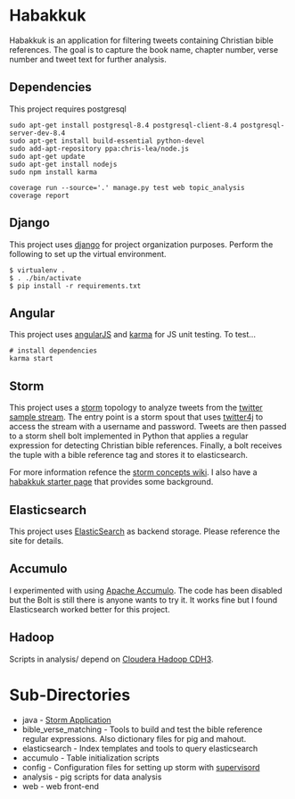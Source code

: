 # Habakkuk
Habakkuk is an application for filtering tweets containing Christian bible references. The goal is to capture the book name, chapter number, verse number and tweet text for further analysis.

## Dependencies
This project requires postgresql

    sudo apt-get install postgresql-8.4 postgresql-client-8.4 postgresql-server-dev-8.4
    sudo apt-get install build-essential python-devel
    sudo add-apt-repository ppa:chris-lea/node.js
    sudo apt-get update
    sudo apt-get install nodejs
    sudo npm install karma

    coverage run --source='.' manage.py test web topic_analysis
    coverage report

## Django
This project uses [django](https://www.djangoproject.com/) for project organization purposes. Perform the following to set up the virtual environment.

    $ virtualenv .
    $ . ./bin/activate
    $ pip install -r requirements.txt

## Angular
This project uses [angularJS](http://angularjs.org/) and [karma](https://github.com/vojtajina/karma/) for JS unit testing. To test...

    # install dependencies
    karma start

##  Storm
This project uses a [storm](http://storm-project.net/) topology to analyze tweets from the [twitter sample stream](https://dev.twitter.com/docs/streaming-apis/streams/public).
The entry point is a storm spout that uses [twitter4j](http://twitter4j.org/en/index.html) to access the stream with a username and password. 
Tweets are then passed to a storm shell bolt implemented in Python that applies a regular expression 
for detecting Christian bible references. Finally, a bolt receives the tuple with a bible reference tag and stores it to 
elasticsearch.

For more information refence the [storm concepts wiki](https://github.com/nathanmarz/storm/wiki/Concepts). 
I also have a [habakkuk starter page](http://technicalelvis.com/blog/2012/06/21/habakkuk-starter/) that provides some background.

## Elasticsearch
This project uses [ElasticSearch](http://www.elasticsearch.org/) as backend storage. Please reference the site for details.

## Accumulo
I experimented with using [Apache Accumulo](http://accumulo.apache.org/). The code has been disabled but the Bolt is
still there is anyone wants to try it. It works fine but I found Elasticsearch worked better for this project.

## Hadoop
Scripts in analysis/ depend on [Cloudera Hadoop CDH3](https://ccp.cloudera.com/display/CDHDOC/CDH3+Documentation).

# Sub-Directories
* java - [Storm Application](http://storm-project.net/)
* bible_verse_matching - Tools to build and test the bible reference regular expressions. Also dictionary files for pig and mahout.
* elasticsearch - Index templates and tools to query elasticsearch
* accumulo - Table initialization scripts
* config - Configuration files for setting up storm with [supervisord](http://supervisord.org/)
* analysis - pig scripts for data analysis
* web - web front-end
